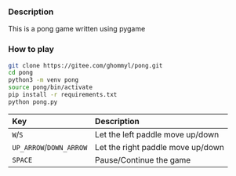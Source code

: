 ### Description
This is a pong game written using pygame
### How to play
```bash
git clone https://gitee.com/ghommyl/pong.git
cd pong
python3 -m venv pong
source pong/bin/activate
pip install -r requirements.txt
python pong.py
```

|Key|Description|
|:--|:--|
|`W`/`S`|Let the left paddle move up/down|
|`UP_ARROW`/`DOWN_ARROW`|Let the right paddle move up/down|
|`SPACE`|Pause/Continue the game|
